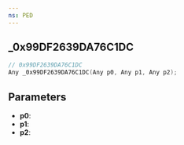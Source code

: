 ```yaml
---
ns: PED
---
```

## _0x99DF2639DA76C1DC

```c
// 0x99DF2639DA76C1DC
Any _0x99DF2639DA76C1DC(Any p0, Any p1, Any p2);
```

## Parameters
* **p0**:
* **p1**:
* **p2**:

